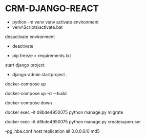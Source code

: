 # CRM-DJANGO-REACT

- python -m venv venv
activate environment
- venv\Scripts\activate.bat

desactivate environment
- deactivate

- pip freeze > requirements.txt

start django project
- django-admin startproject  .
    

docker-compose up

docker-compose up -d --build

docker-compose down

docker exec -it d8bde4950075 python manage.py migrate

docker exec -it d8bde4950075 python manage.py createsuperuser

-pg_hba.conf
host replication all 0.0.0.0/0 md5
